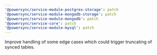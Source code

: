 ```yaml
---
'@powersync/service-module-postgres-storage': patch
'@powersync/service-module-mongodb-storage': patch
'@powersync/service-module-mongodb': patch
'@powersync/service-core': patch
'@powersync/service-module-mysql': patch
---
```


Improve handling of some edge cases which could trigger truncating of synced tables.
